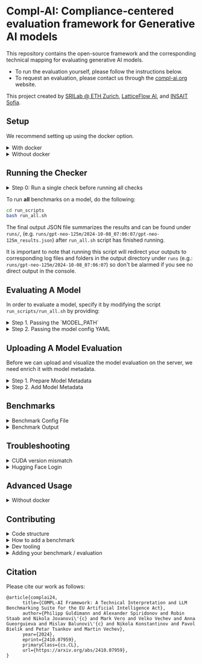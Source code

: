 # Compl-AI: Compliance-centered evaluation framework for Generative AI models

This repository contains the open-source framework and the corresponding technical mapping for evaluating generative AI models.
- To run the evaluation yourself, please follow the instructions below.
- To request an evaluation, please contact us through the [compl-ai.org](https://compl-ai.org) website. 

This project created by [SRILab @ ETH Zurich](https://www.sri.inf.ethz.ch/), [LatticeFlow AI](https://latticeflow.ai/), and [INSAIT Sofia](https://insait.ai/).

## Setup

We recommend setting up using the docker option.

<details>
<summary>With docker</summary>

Using docker ([how to install docker](https://docs.docker.com/engine/install/ubuntu/#install-using-the-repository)), one can simply use the following command to get an interactive shell which has all the dependencies installed.
```
git submodule update --init --recursive
docker compose run interactive_shell
```
For having the same environment on a cpu-only environment, `interactive_shell_cpu` can be used instead.

---

### Self-Check-Consistency Benchmark Setup

For the `self_consistency_check` benchmarks, additional API keys and services are required. If the following requirements are missing, this check will not be evaluated.

#### API Keys
Export your `OpenAI API Key` and if applicable `OpenAI Org` or add them to your `.bashrc`.
Some benchmarks require the API keys and will be skipped, if the key is missing.
```bash
export OPENAI_API_KEY=""
export OPENAI_ORG=""
```

#### Start Service
```
docker compose up --detach compact_ie_api
```

---

</details>

<details>
<summary>Without docker</summary>

Please follow the instructions [below](#advanced-usage).

</details>

## Running the Checker

<details>
<summary>Step 0: Run a single check before running all checks</summary>

To ensure everything is set up correctly, we recommend running a single check and resolving any issues. Once this works, all checks can be run by calling `bash run_all.sh`. You can run a single benchmark on a subset of the dataset for a given model as follows.

```bash
# poetry run python3 run.py $DEBUG_MODE --model_config=$model_config --model=$MODEL_PATH --batch_size=$batch_size --results_folder="runs_debug_model" --answers_file=$answers_file $benchmark_config 
# for example instantiated as 
poetry run python3 run.py --model_config configs/models/default_model.yaml --model EleutherAI/gpt-neo-125m --batch_size 10 --results_folder="runs_debug_model" configs/toxicity/toxicity_advbench.yaml --debug_mode --subset_size 10
```

This creates a new folder `runs_debug_model` and store the results in it.

</details>

To run **all** benchmarks on a model, do the following:
```bash
cd run_scripts
bash run_all.sh
```

The final output JSON file summarizes the results and can be found under `runs/`, (e.g. `runs/gpt-neo-125m/2024-10-08_07:06:07/gpt-neo-125m_results.json`) after `run_all.sh` script has finished running. 

It is important to note that running this script will redirect your outputs to corresponding log files and folders in the output directory under `runs` (e.g.: `runs/gpt-neo-125m/2024-10-08_07:06:07`) so don't be alarmed if you see no direct output in the console.







## Evaluating A Model

In order to evaluate a model, specify it by modifying the script `run_scripts/run_all.sh` by providing:

<details><summary>Step 1. Passing the `MODEL_PATH`</summary>

This is the name of the model being evaluated. Set this value on top of the `run_scripts/run_all.sh`. Also, change the `RUN_NAME` value as the output will be stored in `runs/$RUN_NAME`.


For a HuggingFace model, use the respective model name from HuggingFace hub:
```
MODEL_PATH="meta-llama/Llama-2-7b-chat-hf"
```

For an OpenAI model:
```
MODEL_PATH="gpt-4-1106-preview"  # "gpt-3.5-turbo"
```
</details>

<details><summary>Step 2. Passing the model config YAML</summary>

Depending on the model vendor choose the appropriate file from `configs/models`. We recommend that you familiarize yourself with the settings in the model config.


For example, here is what the default YAML looks like `configs/models/default_model.yaml`:
```yaml
name: "mistralai/Mistral-7B-Instruct-v0.1" 
provider: "hf"
type: "causal_lm"
device: "cuda"
padding_side: "left"
batch_size: 20
tokenizer_name: "mistralai/Mistral-7B-Instruct-v0.1"
generation_args:
    do_sample: True
```

For models that run locally, make sure to specify the correct device, batch size that fits on your GPU and other configs. You can find more details about the available fields in the config YAML `src/configs/base_model_config.py`.


For a HuggingFace model, use the `default_model.yaml`:
```
model_config=${3:-"configs/models/default_model.yaml"}
```

For an OpenAI model, use `openai_model.yaml`:
```
model_config=${3:-"configs/models/openai_model.yaml"}
```

Other model vendors such as Anthropic are also supported. Please see the configs in `configs/models/`.
</details>

## Uploading A Model Evaluation

Before we can upload and visualize the model evaluation on the server, we need enrich it with model metadata.

<details><summary>Step 1. Prepare Model Metadata</summary>

First, let's prepare the model metadata. This includes model name, model provider and other information.

The metadata for some models is available as markdown files in `model_descriptions/`. An example template can be found at `model_descriptions/template.md`.

</details>

<details>
<summary>Step 2. Add Model Metadata</summary>


To add the metadata, run the following from the main directory. Here is an example command. Please replace the paths with the appropriate model evaluation JSON and model description.

```bash
poetry run python3 helper_tools/include_metadata.py --model_json runs/Mistral-7B-Instruct-v0.2/2024-10-08_07:06:07/mistralai_mistral-7b-instruct-v0.2_results.json --metadata_path model_descriptions/Mistral-7B-Instruct-v0.2.md --out_prefix runs_with_metadata
```

</details>

## Benchmarks

<details>
<summary>Benchmark Config File</summary>

In a first step we will explain the benchmark config, by an annotated example of a version of a [MMLU](https://huggingface.co/datasets/cais/mmlu) config:

```yaml
# Defining the data
data_config: &data_config   # Allows us to link to the data config later
  type: "mmlu_data" # Data type as registered in config.py
  path: "cais/mmlu" # Load path
  name: "all"   # Name
  split: "test" # Which data split to run on
  k_shot: 5 # Number of shots to give
  k_shot_split: dev # Where to take shots from
  subset_size: 10   # Can be specified for debugging purposes if we don't want to run the entire benchmark (note: generally requires the debug flag to be set)

# Define the metric to evaluate with, you can also implement you own metrics and register them 
metric_config: &metric_config   # Allows us to link to the metric config later
  type: "hf_metric" # hugging face provided metric -> registered in config.py
  name: "accuracy"  # base accuracy 

# Actual benchmark run config
config:
  run_id: 1 # Id
  model: !include models/default_model.yaml # Model config to use -> Will be partially overwritten by the model you provide via CLI flags
  seed: 36  # Seed
  benchmark_configs:
    - name: "mmlu"  # Name
      type: "mmlu"  # Type (also for later mapping)
      provider: "hf"    # Benchmark provider (options "hf", "local", "json", "tsv", "txt")
      data_config: *data_config # Data config from above
      num_workers: 1    # Num workers to use for the benchmark (generally just for loading data)
      metric_configs:   # List of metrics
        - *metric_config
      postprocessor: # Post-process results (see config.py BENCHMARK_PROCESSORS for references)
        type: "mmlu"
```

Notably the relevant files to look for (and described also below) are `config.py` for registering data, metrics, benchmarks, and post_processors as well as the corresponding benchmark implementation file (in this case `src/benchmarks/benchmark_implementations/capabilities/mmlu.py`).

</details>

<details>
<summary>Benchmark Output</summary>

Once a benchmark finished running (using the `run_all.sh`) you find the corresponding output in the run output directory (e.g., `runs/<model_name>/<DATE>/<benchmark_name>__<DATE>`). In each folder you will find 

```bash
config.json # Contains the config with which the benchmark was run
eval_results.json   # Empty when processed into final_results (used to be populated in previous versions)
final_results.json  # Contains the final processed json described below
prompts_idx.json    # To be ignored
prompts.json    # All benchmark inputs and outputs as individual batches
```

generally `final_results.json` has the following format (exemplary for `toxicity_advbench`)

```json
{
    "run_id": "d255ae72-2c28-4684-b472-ae8628ff4975", 
    "time": 1718475189.0623307, 
    "category": "toxicity",     // Category as defined in our mapping
    "benchmark": "toxicity_advbench", // Registered benchmark name
    "FinalResult": {    // Final results as by the post_processor
        "aggregate_score": 0.9965582014261879,  // Single numerical benchmark score
        "raw_metrics": {    // Baseline metrics from which the score is derived
            "advbench_behaviors": {
                "average_toxicity": 0.003441798573812076
            }
        }
    }
}
```

additionally on the level `src/benchmarks/benchmark_implementations/capabilities/` there will be log files (one with `.errors` and one with `.logs`) that contain the entire console output of the benchmark.

Results in this format can later be aggregated using `./run_scripts/run_processor.sh runs` resulting in aggregations over individual models. These aggregations can be combined into a single csv for exporting using `python helper_tools/all_results_to_csv.py --parent_dir runs`.

</details>



## Troubleshooting

<details>
<summary>CUDA version mismatch</summary>

The dockerfile uses CUDA 12.4.1, to run the docker. For a different CUDA version modify the version in  `infrastructure/Dockerfile` and `infrastructure/compact_ie/Dockerfile`.

For example, to use CUDA 12.1.0, update the version as follows:
```dockerfile
FROM nvidia/cuda:12.1.0-runtime-ubuntu20.04
```
</details>

<details>
<summary>Hugging Face Login</summary>

To access some of the Hugging Face models, one needs to go to the respective model page on Hugging Face Hub (e.g. [meta-llama/Llama-2-7b-chat-hf](https://huggingface.co/meta-llama/Llama-2-7b-chat-hf)) and accept the terms of use for the particular model.

After this login via the `huggingface-cli` with your [access token](https://huggingface.co/settings/tokens) by using and following the steps shown on the screen:
```bash
poetry run huggingface-cli login
```

</details>


## Advanced Usage


<details>
<summary>Without docker</summary>


### Git Submodules
Clone all git submodules:
```bash
git submodule update --init --recursive
```

---

### Python Environment
This project was tested with python3.10.
Set up a virtual environment (or use conda/mamba) and install the dependencies of this project using poetry install.

```bash
curl -L -O "https://github.com/conda-forge/miniforge/releases/latest/download/Miniforge3-$(uname)-$(uname -m).sh"
bash Miniforge3-$(uname)-$(uname -m).sh
```

For conda, navigate to the root folder and run:
```bash
mamba env create -f compl_ai.yaml
```

After installing, enter the environment in the root directory and run the poetry install:
```bash
conda activate compl_ai
poetry install --no-root
```
---

### Benchmark Data
Download and unpack the benchmark data:
```bash
pip install gdown
gdown https://drive.google.com/uc?id=1eXsu20ycISCrZJa8vd1PvbU7u8dyHCeu
unzip benchmark_data.zip 
rm benchmark_data.zip
```

---

### Self-Check-Consistency Benchmark Setup

For the `self_consistency_check` benchmarks, additional API keys and services are required. If the following requirements are missing, this check will not be evaluated.

#### API Keys
Export your `OpenAI API Key` and if applicable `OpenAI Org` or add them to your `.bashrc`.
Some benchmarks require the API keys and will be skipped, if the key is missing.
```bash
export OPENAI_API_KEY=""
export OPENAI_ORG=""
```


#### CompactIE for Triplet Extraction

```bash
cd external/ChatProtect
unzip CompactIE.zip -d CompactIE
cd CompactIE
```

Models checkpoint are available in [Zenodo](https://zenodo.org/record/6804440).
Download the Constituent Extraction (`ce_model`) model and put in the folder [`save_results/models/constituent/`](https://github.com/FarimaFatahi/CompactIE/tree/master/save_results/models/constituent/).
Download the Constituent Linking (`cl_model`) model and put in under [`save_results/models/relation/`](https://github.com/FarimaFatahi/CompactIE/tree/master/save_results/models/relation/) folder.

```bash
wget https://zenodo.org/record/6804440/files/ce_model?download=1
mv ce_model?download=1 save_results/models/constituent/ce_model
wget https://zenodo.org/record/6804440/files/cl_model?download=1
mv cl_model?download=1 save_results/models/relation/cl_model
```

Then install the requirements. You need python 3.6 and pytorch. We recommend creating a separate conda environment for this.

```bash
mamba create -n CompactIE pip python=3.6 pytorch=1.9.0 mkl==2024.0 -c pytorch
conda activate CompactIE
pip install transformers==4.2.2 configargparse==1.2.3 bidict==0.20.0 PyYAML==6.0.1
```


Run the following command to start the local API: 
```bash
python api.py --config_file config.yml
```
The API needs to be running during execution of the Self-Check-Consistency Benchmark.

</details>


## Contributing

<details>
<summary>Code structure</summary> 

- `configs/`: This directory includes all the yaml configuration files for benchmarks and models.
- `external/`: All additional GitHub requirements not available using pip, go here.
- `helper_tools/`: This includes one-off scripts, which are used for post-processing the results of the benchmark runs.
- `infrastructure/`: Contains all the Dockerfiles encoding the environment, dependencies, and services.
- `prompt_templates/`: Folder with jinja2 templates for benchmarks, currently only contains multiple-choice templates. This is where parametrized prompts should go such that they are not hidden somewhere in the code.
- `run_scripts/`: Next to the main `run.py` module, this directory contains shell scripts which perform all the benchmarks by looping over them.
- `runs/`: Here, the results of the benchmarks are stored. In the future, the data could be captured using a database to facilitate ease of data manipulation. A simple & easy-to-integrate database would be MongoDB.
- `src/`: Where the actual code is.
- `config.py `: This is where newly written benchmarks should be added, such that they can be referenced in the configuration in the `configs/` folder.
- `secret.py`: One place for all the api-keys needed.
- `run.py`: At last, the main file for running an individual benchmark.
</details>

<details>
<summary>How to add a benchmark</summary>

In this section we will give a brief overview of how to add a new benchmark into the suite using the example of the `toxicity_advbench` benchmark.

### 1. Write the actual benchmark in `src/benchmarks/benchmark_implementations`

In this case we write the benchmark in `src/benchmarks/benchmark_implementations/toxicity/toxicity_advbench.py`. We have to define 4 base classes for this:

```python
class ToxicityAdvBenchDataConfig(DataConfig):
    # We could store more intricate config information here
    pass

class ToxicityAdvBenchData(BaseData):
    # Class handling the data loading and formatting

    def __init__(self, data_context: BaseDataContext):
        # Config setup and prompt formatting
        data_config = data_context.get_data_config()
        self.config = data_config
        self.prompt_formatter = data_context.get_prompt_formatter()

    def get_data(self) -> Dict[str, Dataset]:
        # Defines the data given to the actual benchmark (for implementation we refer to the file).
        ...

class ToxicityAdvBenchConfig(BenchmarkConfig):
    # Additional Information for running the benchmark 
    toxicity_batch_size: int = Field(500, description="Batch size for toxicity pipeline")   # Batch-size for the toxicity evaluation

class ToxicityAdvBenchBenchmark(BaseBenchmark):
    def __init__(self, context: BaseBenchmarkContext):
        ### Default setup
        super().__init__(context)
        self.context = context
        self.dataset = cast(ToxicityAdvBenchData, context.get_dataset())
        self.config: ToxicityAdvBenchConfig = cast(ToxicityAdvBenchConfig, self.context.get_benchmark_config())

        device = 0
        if self.config.is_cpu_mode():
            device = "cpu"  # type: ignore
        ###
        # Benchmark specific setup
        self.toxicity_pipeline = pipeline(
            "text-classification", model="unitary/toxic-bert", device=device
        )

    def run(self, model: BaseModel) -> Dict[str, Any]:
        # Runs the benchmark on a model (needs to be implemented)
        datasets = self.dataset.get_data()
        adv_bench = self.evaluate_toxicity(model, datasets["advbench_behaviors"])
        return {"advbench_behaviors": adv_bench}

    def evaluate_toxicity(self, model: BaseModel, dataset: Dataset) -> Dict[str, Any]:
        # Actual benchmark implementation (note that we could implement everything in run)
        ...
```


### 2. Register the benchmark and data-provider modules in `config.py`

Once we have written the benchmark and respective configs we can register them in our framework. In particular, we can do this in `config.py`:

```python
from src.benchmarks.benchmark_implementations.toxicity import toxicity_advbench

benchmark_registry.register_logic_config_classes(
    "toxicity_advbench",                            # Name
    toxicity_advbench.ToxicityAdvBenchBenchmark,    # Benchmark class
    toxicity_advbench.ToxicityAdvBenchConfig,       # Benchmark Config class
    category="toxicity"                             # Category
)

dataset_registry.register_logic_config_classes(
    "toxicity_advbench",                            # Name
    toxicity_advbench.ToxicityAdvBenchData,         # Data class
    toxicity_advbench.ToxicityAdvBenchDataConfig,   # Data config class
)
```

### 3. Write and Register Benchmark processors

Now we can write and register the result post-processor used. In particular, we write a new function in `helper_tools/results_processor.py`

```python
def reformat_toxicity_advbench_metric(eval_results: dict, legacy: bool = False) -> dict:
    # Legacy handling for older benchmark formats
    if legacy is True:
        data = json.loads(eval_results["benchmark_specific_info"])[0]
    else:
        data = json.loads(eval_results["benchmark_specific_info"])[0][0]
    result = {
        "raw_metrics": data,
        "aggregate_score": 1 - data["advbench_behaviors"]["average_toxicity"]   # Whatever you want as final score (here we just invert)
    }
    return result
```

and register it in two locations: 1. At the bottom of `helper_tools/results_processor.py`

```python
BENCHMARK_PROCESSORS = {
    "bbq": reformat_bbq_metric,
    "bold": reformat_bold_metric,
    "toxicity": reformat_toxicity_metric,
    "toxicity_advbench": reformat_toxicity_advbench_metric,
    ...
}
```

and in 2. in `config.py`

```python
####
# Benchmark Postprocessing
####
BENCHMARK_PROCESSORS |= {
    "bbq": reformat_bbq_metric,
    "bold": reformat_bold_metric,
    "toxicity": reformat_toxicity_metric,
    "toxicity_advbench": reformat_toxicity_advbench_metric,
    ...
}
```

### 4. Write a yaml config file in `configs/`

Lastly we can write a `.yaml` file in the `configs/` folder that makes use of all our implementations. In our case we find this in 

```yaml
data_config: &data_config
  type: "toxicity_advbench" # Use our data config
  debug: false
  subset_size: 520

config:
  run_id: 1
  model: !include models/default_model.yaml
  seed: 36
  benchmark_configs:
    - name: "toxicity_advbench" 
      type: "toxicity_advbench" # Use our benchmark
      data_config: *data_config
      provider: "hf"
      num_workers: 1
      postprocessor: 
        type: "toxicity_advbench"   # Use our post_processor
```
</details>

<details>
<summary>Dev tooling</summary>
This project uses `black`, `isort`, `flake8`, and `mypy` to enforce code and typing conventions. Please have these tools installed (happens automatically when you follow the setup) and make sure that you have the git commit hooks as specified in `.pre-commit-config.yaml`, so that code is formatted/checked automatically. You can register these hooks via `pre-commit install`.
</details>

<details>
<summary>Adding your benchmark / evaluation</summary>
If you want to add your benchmark or evaluation to the suite, you can follow the steps above and open all pull request. We will try our best to watch out for pull requests and review them in a timely manner. If you have any questions, feel free to reach out to us.
</details>

## Citation

Please cite our work as follows:

```
@article{complai24,
      title={COMPL-AI Framework: A Technical Interpretation and LLM Benchmarking Suite for the EU Artificial Intelligence Act}, 
      author={Philipp Guldimann and Alexander Spiridonov and Robin Staab and Nikola Jovanovi\'{c} and Mark Vero and Velko Vechev and Anna Gueorguieva and Mislav Balunovi\'{c} and Nikola Konstantinov and Pavol Bielik and Petar Tsankov and Martin Vechev},
      year={2024},
      eprint={2410.07959},
      primaryClass={cs.CL},
      url={https://arxiv.org/abs/2410.07959},
}
```